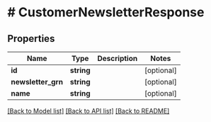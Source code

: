 # # CustomerNewsletterResponse


## Properties


Name | Type | Description | Notes
------------ | ------------- | ------------- | -------------
**id**| **string** |   | [optional]
**newsletter_grn**| **string** |   | [optional]
**name**| **string** |   | [optional]


[[Back to Model list]](../../README.md#models) [[Back to API list]](../../README.md#endpoints) [[Back to README]](../../README.md)